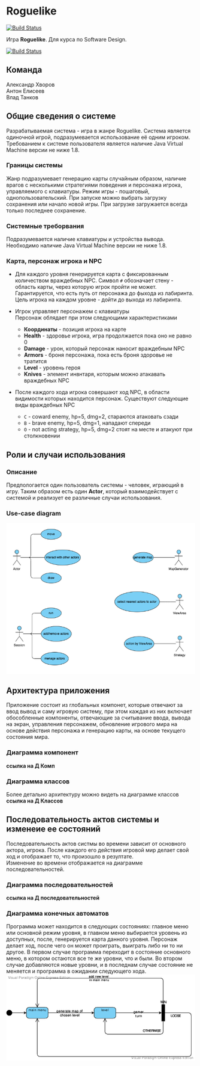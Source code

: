# Roguelike
[![Build Status](https://travis-ci.org/akhvorov/roguelike.svg?branch=dev-1)](https://travis-ci.org/akhvorov/roguelike)  

Игра **Roguelike**. Для курса по Software Design.

[![Build Status](https://travis-ci.org/akhvorov/roguelike.svg?branch=dev-1)](https://travis-ci.org/akhvorov/roguelike)  



## Команда
Александр Хворов  
Антон Елисеев  
Влад Танков

## Общие сведения о системе
Разрабатываемая система - игра в жанре Roguelike. Система является одиночной 
игрой, подразумевается использование её одним игроком. Требованием к системе 
пользователя является наличие Java Virtual Machine версии не ниже 1.8. 

### Границы системы
Жанр подразумевает генерацию карты случайным образом, наличие врагов с 
несколькими стратегиями поведения и персонажа игрока, управляемого с 
клавиатуры. Режим игры - пошаговый, однопользовательский. При запуске 
можно выбрать загрузку сохранения или начало новой игры. При загрузке 
загружается всегда только последнее сохранение.

### Системные треборвания
Подразумевается наличие клавиатуры и устройства вывода. Необходимо наличие 
Java Virtual Machine версии не ниже 1.8.

### Карта, персонаж игрока и NPC
- Для каждого уровня генерируется карта с фиксированным количеством 
враждебных NPC. Символ `#` обозначает стену - область карты, через которую 
игрок пройти не может. Гарантируется, что есть путь от персонажа до фыхода 
из лабиринта. Цель игрока на каждом уровне - дойти до выхода из лабиринта.

- Игрок управляет персонажем с клавиатуры  
Персонаж облядает при этом следующими характеристиками
    - **Координаты** - позиция игрока на карте
    - **Health** - здоровье игрока, игра продолжается пока оно не равно 0
    - **Damage** - урон, который персонаж наносит враждебным NPC
    - **Armors** - броня персонажа, пока есть броня здоровье не тратится
    - **Level** - уровень героя
    - **Knives** - элемент инвнтаря, которым можно атакавать враждебных NPC
- После каждого хода игрока совершают ход NPC, в области видимости которых 
находится персонаж. Существуют следующие виды враждебных NPC
    - `C` - coward enemy, hp=5, dmg=2, стараются атаковать сзади
    - `B` - brave enemy, hp=5, dmg=1, нападают спереди
    - `O` - not acting strategy, hp=5, dmg=2 стоят на месте и 
    атакуют при столкновении


## Роли и случаи использования
### Описание
Предпологается один пользователь системы - человек, играющий в игру. 
Таким образом есть один **Actor**, который взаимодействует с системой и 
реализует ее различные случаи использования.

### Use-case diagram
[![use-case][Use_case_diagram]][Use_case_diagram_url]

## Архитектура приложения
Приложение состоит из глобальных компонет, которые отвечают за ввод вывод и 
саму игровую систему, при этом каждая из них включает обособленные компоненты, 
отвечающие за считывание ввода, вывода на экран, управления персонажем, 
обновление игрового мира на основе действия персонажа и генерацию карты, 
на основе текущего состояния мира.

### Диаграмма компонент
**ссылка на Д Комп**

### Диаграмма классов
Более детально архитектуру можно видеть на диаграмме классов  
**ссылка на Д Классов**

## Последовательность актов системы и изменеие ее состояний
Последовательность актов систмы во времени зависит от основного актора, 
игрока. После каждого его действия игровой мир делает свой ход и 
отображает то, что произошло в резултате.  
Изменение во времени отображается на диаграмме последовательностей.
### Диаграмма последовательностей
**ссылка на Д последовательностей**

### Диаграмма конечных автоматов
Программа может находится в следующих состояниях: главное меню или основной 
режим уровня, в главном меню выбирается уровень из доступных, 
после, генерируется карта данного уровня. Персонаж делает ход, 
после чего он может проиграть, выиграть либо ни то ни другое. 
В первом случае программа переходит в состояние основного меню, 
в котором остаются все те же уровни, что и были. Во втором случае 
добавляются новые уровни, и в последнам случае состояние не меняется и 
программа в ожидании следующего хода.  
[![states][MainStateDiogram]][MainStateDiogram_url]


[Use_case_diagram]: https://github.com/akhvorov/roguelike/blob/design-documents/docs/design/Use-Case%20Diagram.png
[Use_case_diagram_url]: https://raw.githubusercontent.com/akhvorov/roguelike/design-documents/docs/design/Use-Case%20Diagram.png
[UML_class_diagram]: https://github.com/akhvorov/roguelike/blob/design-documents/docs/design/UML%20Class%20Diagram.png
[UML_class_diagram_url]: https://raw.githubusercontent.com/akhvorov/roguelike/design-documents/docs/design/UML%20Class%20Diagram.png

[MainStateDiogram]: https://github.com/akhvorov/roguelike/blob/design-documents/docs/design/MainStateDiogram.png
[MainStateDiogram_url]: https://raw.githubusercontent.com/akhvorov/roguelike/design-documents/docs/design/MainStateDiogram.png






